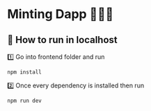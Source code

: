 # Minting Dapp 👩🏼‍💻

## 🚀 How to run in localhost


1️⃣ Go into frontend folder and run
```
npm install
```

2️⃣ Once every dependency is installed then run
```
npm run dev
```
